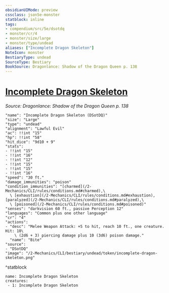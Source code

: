 ```yaml
---
obsidianUIMode: preview
cssclass: json5e-monster
statblock: inline
tags:
- compendium/src/5e/dsotdq
- monster/cr/4
- monster/size/large
- monster/type/undead
aliases: ["Incomplete Dragon Skeleton"]
NoteIcon: monster
BestiaryType: undead
SourceType: Bestiary
BookSource: Dragonlance: Shadow of the Dragon Queen p. 138
---
```

# [Incomplete Dragon Skeleton](2-Mechanics/CLI/bestiary/undead/incomplete-dragon-skeleton-dsotdq.md)
*Source: Dragonlance: Shadow of the Dragon Queen p. 138*  

```statblock
"name": "Incomplete Dragon Skeleton (DSotDQ)"
"size": "Large"
"type": "undead"
"alignment": "Lawful Evil"
"ac": !!int "15"
"hp": !!int "58"
"hit_dice": "9d10 + 9"
"stats":
- !!int "15"
- !!int "16"
- !!int "12"
- !!int "15"
- !!int "15"
- !!int "16"
"speed": "30 ft."
"damage_immunities": "poison"
"condition_immunities": "[charmed](/2-Mechanics/CLI/rules/conditions.md#charmed),\
  \ [exhaustion](/2-Mechanics/CLI/rules/conditions.md#exhaustion), [paralyzed](/2-Mechanics/CLI/rules/conditions.md#paralyzed),\
  \ [poisoned](/2-Mechanics/CLI/rules/conditions.md#poisoned)"
"senses": "darkvision 60 ft., passive Perception 12"
"languages": "Common plus one other language"
"cr": "4"
"actions":
- "desc": "Melee Weapon Attack: +5 to hit, reach 10 ft., one creature. Hit: 10\
    \ (2d6 + 3) piercing damage plus 10 (3d6) poison damage."
  "name": "Bite"
"source":
- "DSotDQ"
"image": "/2-Mechanics/CLI/bestiary/undead/token/incomplete-dragon-skeleton.png"
```
^statblock

```encounter-table
name: Incomplete Dragon Skeleton
creatures:
 - 1: Incomplete Dragon Skeleton
```